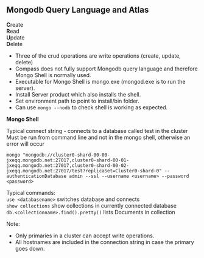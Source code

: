 ## Mongodb Query Language and Atlas  

**C**reate  
**R**ead  
**U**pdate  
**D**elete  

- Three of the crud operations are write operations (create, update, delete)  
- Compass does not fully support Mongodb query language and therefore Mongo Shell is normally used.  
- Executable for Mongo Shell is mongo.exe (mongod.exe is to run the server).  
- Install Server product which also installs the shell.  
- Set environment path to point to install/bin folder.  
- Can use ``mongo --nodb`` to check shell is working as expected.  

 **Mongo Shell**  

 Typical connect string - connects to a database called test in the cluster  
 Must be run from command line and not in the mongo shell, otherwise an error will occur  
 ```
 mongo "mongodb://cluster0-shard-00-00-jxeqq.mongodb.net:27017,cluster0-shard-00-01-jxeqq.mongodb.net:27017,cluster0-shard-00-02-jxeqq.mongodb.net:27017/test?replicaSet=Cluster0-shard-0" --authenticationDatabase admin --ssl --username <username> --password <password>
 ```  

Typical commands:  
``use <databasename>`` switches database and connects  
``show collections`` show collections in currently connected database  
``db.<collectionname>.find().pretty()`` lists Documents in collection  

Note:  
- Only primaries in a cluster can accept write operations.  
- All hostnames are included in the connection string in case the primary goes down.  








